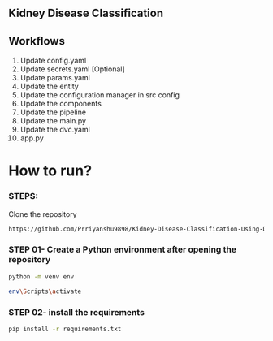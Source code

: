 ## Kidney Disease Classification

## Workflows

1. Update config.yaml
2. Update secrets.yaml [Optional]
3. Update params.yaml
4. Update the entity
5. Update the configuration manager in src config
6. Update the components
7. Update the pipeline 
8. Update the main.py
9. Update the dvc.yaml
10. app.py

# How to run?
### STEPS:

Clone the repository

```bash
https://github.com/Prriyanshu9898/Kidney-Disease-Classification-Using-Deep-Learning
```
### STEP 01- Create a Python environment after opening the repository

```bash
python -m venv env
```

```bash
env\Scripts\activate
```


### STEP 02- install the requirements
```bash
pip install -r requirements.txt
```



